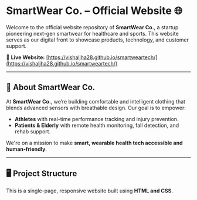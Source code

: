 # SmartWear Co. – Official Website 🌐

Welcome to the official website repository of **SmartWear Co.**, a startup pioneering next-gen smartwear for healthcare and sports. This website serves as our digital front to showcase products, technology, and customer support.

🔗 **Live Website:** [https://vishaljha28.github.io/smartweartech/](https://vishaljha28.github.io/smartweartech/)

---

## 🧠 About SmartWear Co.

At **SmartWear Co.**, we’re building comfortable and intelligent clothing that blends advanced sensors with breathable design. Our goal is to empower:

- **Athletes** with real-time performance tracking and injury prevention.
- **Patients & Elderly** with remote health monitoring, fall detection, and rehab support.

We're on a mission to make **smart, wearable health tech accessible and human-friendly**.

---

## 🖥️ Project Structure

This is a single-page, responsive website built using **HTML and CSS**.

